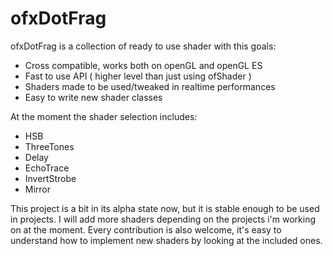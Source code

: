 ofxDotFrag
=====================================
ofxDotFrag is a collection of ready to use shader with this goals:   
- Cross compatible, works both on openGL and openGL ES
- Fast to use API ( higher level than just using ofShader )
- Shaders made to be used/tweaked in realtime performances
- Easy to write new shader classes 
   
At the moment the shader selection includes:   
- HSB
- ThreeTones
- Delay
- EchoTrace
- InvertStrobe
- Mirror
   
This project is a bit in its alpha state now, but it is stable enough to be used in projects. I will add more shaders depending on the projects i'm working on at the moment. Every contribution is also welcome, it's easy to understand how to implement new shaders by looking at the included ones.   
